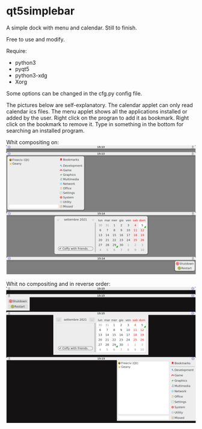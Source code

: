 # qt5simplebar
A simple dock with menu and calendar.
Still to finish.

Free to use and modify.

Require:
- python3
- pyqt5
- python3-xdg
- Xorg

Some options can be changed in the cfg.py config file.

The pictures below are self-explanatory. The calendar applet can only read calendar ics files. The menu applet shows all the applications installed or added by the user. Right click on the progran to add it as bookmark. Right click on the bookmark to remove it. Type in something in the bottom for searching an installed program. 

Whit compositing on:
![My image](https://github.com/frank038/qt5simplebar/blob/main/Screenshot1.png)

Whit no compositing and in reverse order:
![My image](https://github.com/frank038/qt5simplebar/blob/main/Screenshot2.png)
